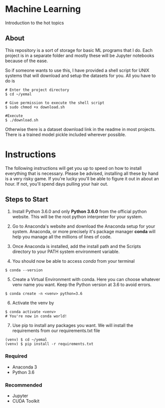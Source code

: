 # Machine Learning
Introduction to the hot topics

## About
This repository is a sort of storage for basic ML programs 
that I do. Each project is in a separate folder and mostly 
these will be Jupyter notebooks because of the ease.

So if someone wants to use this, I have provided a shell script for UNIX systems that will download and setup the datasets for you. All you have to do is
```
# Enter the project directory
$ cd ~/yemal

# Give permission to execute the shell script
$ sudo chmod +x download.sh 

#Execute
$ ./download.sh
```
Otherwise there is a dataset download link in the readme in most projects. There is a trained model pickle included wherever possible.


# Instructions
The following instructions will get you up to speed on how to install everything that is necessary. Please be advised, installing all these by hand is a very risky game. If you're lucky you'll be able to figure it out in about an hour. If not, you'll spend days pulling your hair out.

## Steps to Start
1. Install Python 3.6.0 and only **Python 3.6.0** from the official python website. This will be the root python interpreter for your system.

2. Go to Anaconda's website and download the Anaconda setup for your system. Anaconda, or more precisely it's package manager **conda** will help you manage all the millions of lines of code.

3. Once Anaconda is installed, add the install path and the Scripts directory to your PATH system environment variable.

4. You should now be able to access *conda* from your terminal
  ```
  $ conda --version
  ```

5. Create a Virtual Environment with conda. Here you can choose whatever venv name you want. Keep the Python version at 3.6 to avoid errors.
  ```
  $ conda create -n <venv> python=3.6
  ```

6. Activate the venv by
  ```
  $ conda activate <venv>
  # You're now in conda world!
  ```

7. Use pip to install any packages you want. We will install the requirements from our requirements.txt file
  ```
  (venv) $ cd ~/yemal
  (venv) $ pip install -r requirements.txt
  ```


### Required
- Anaconda 3
- Python 3.6

### Recommended
- Jupyter
- CUDA Toolkit

